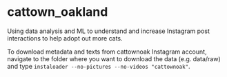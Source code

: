 # cattown_oakland
Using data analysis and ML to understand and increase Instagram post interactions to help adopt out more cats.

To download metadata and texts from cattownoak Instagram account, navigate to the folder where you want to download the data (e.g. data/raw) and type `instaloader --no-pictures --no-videos "cattownoak"`.
